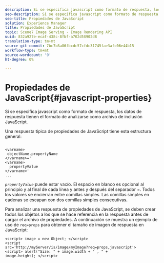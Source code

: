 ```yaml
---
description: Si se especifica javascript como formato de respuesta, los datos de respuesta tienen el formato de analizarse como archivo de inclusión JavaScript.
seo-description: Si se especifica javascript como formato de respuesta, los datos de respuesta tienen el formato de analizarse como archivo de inclusión JavaScript.
seo-title: Propiedades de JavaScript
solution: Experience Manager
title: Propiedades de JavaScript
topic: Scene7 Image Serving - Image Rendering API
uuid: 832a927e-ecaf-438c-8fbf-a702d58902d8
translation-type: tm+mt
source-git-commit: 7bc7b3a86fbcdc57cfdc31745fae3afc06e44b15
workflow-type: tm+mt
source-wordcount: '0'
ht-degree: 0%

---
```



# Propiedades de JavaScript{#javascript-properties}

Si se especifica javascript como formato de respuesta, los datos de respuesta tienen el formato de analizarse como archivo de inclusión JavaScript.

Una respuesta típica de propiedades de JavaScript tiene esta estructura general:

```
           
<varname> 
 objectName.propertyName 
</varname>=' 
<varname>
  propertyValue 
</varname>' 
...
```

*`propertyValue`* puede estar vacío. El espacio en blanco es opcional al principio y al final de cada línea y antes y después del separador =. Todos los valores se encierran entre comillas simples. Las comillas simples en cadenas se escapan con dos comillas simples consecutivas.

Para analizar una respuesta de propiedades de JavaScript, se deben crear todos los objetos a los que se hace referencia en la respuesta antes de cargar el archivo de propiedades. A continuación se muestra un ejemplo de uso de `req=props` para obtener el tamaño de imagen de respuesta en JavaScript:

```
<script> image = new Object; </script> 
<script 
src='http://myServer/is/image/myImage?req=props,javascript'> 
<script> alert("Size: " + image.width + " , " + 
image.height); </script>
```

